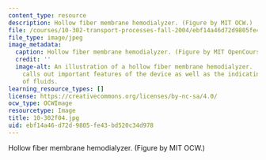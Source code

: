 ```yaml
---
content_type: resource
description: Hollow fiber membrane hemodialyzer. (Figure by MIT OCW.)
file: /courses/10-302-transport-processes-fall-2004/ebf14a46d72d9805fe43bd520c34d978_10-302f04.jpg
file_type: image/jpeg
image_metadata:
  caption: Hollow fiber membrane hemodialyzer. (Figure by MIT OpenCourseWare.)
  credit: ''
  image-alt: An illustration of a hollow fiber membrane hemodialyzer.  The illustration
    calls out important features of the device as well as the indicating the flow
    of fluids.
learning_resource_types: []
license: https://creativecommons.org/licenses/by-nc-sa/4.0/
ocw_type: OCWImage
resourcetype: Image
title: 10-302f04.jpg
uid: ebf14a46-d72d-9805-fe43-bd520c34d978
---
```

Hollow fiber membrane hemodialyzer. (Figure by MIT OCW.)